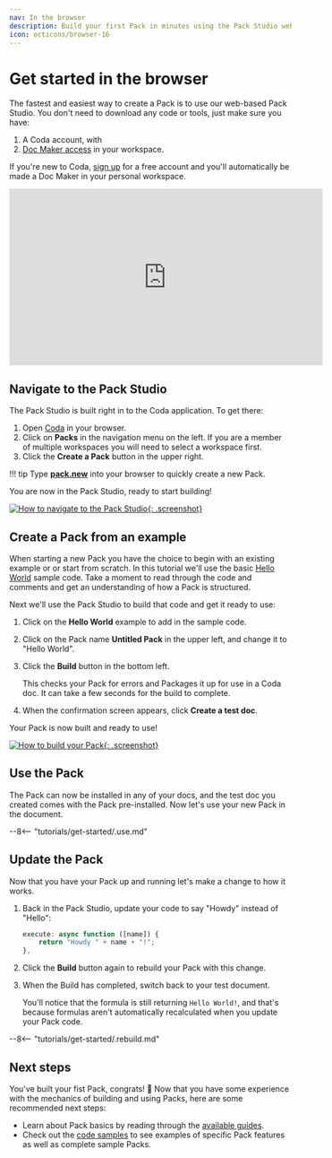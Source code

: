 ```yaml
---
nav: In the browser
description: Build your first Pack in minutes using the Pack Studio web editor.
icon: octicons/browser-16
---
```


# Get started in the browser

The fastest and easiest way to create a Pack is to use our web-based Pack Studio. You don't need to download any code or tools, just make sure you have:

1. A Coda account, with
2. [Doc Maker access][hc_doc_maker] in your workspace.

If you're new to Coda, [sign up][coda_sign_up] for a free account and you'll automatically be made a Doc Maker in your personal workspace.

<iframe width="560" height="315" src="https://www.youtube.com/embed/nZVb8w77yqY" title="YouTube video player: Get started in the browser" frameborder="0" allow="accelerometer; autoplay; clipboard-write; encrypted-media; gyroscope; picture-in-picture" allowfullscreen></iframe>


## Navigate to the Pack Studio

The Pack Studio is built right in to the Coda application. To get there:

1. Open [Coda][coda_home] in your browser.
1. Click on **Packs** in the navigation menu on the left. If you are a member of multiple workspaces you will need to select a workspace first.
1. Click the **Create a Pack** button in the upper right.

!!! tip
    Type **[pack.new](https://pack.new)** into your browser to quickly create a new Pack.

You are now in the Pack Studio, ready to start building!

[![How to navigate to the Pack Studio][web_ide_navigate]{: .screenshot}][web_ide_navigate]


## Create a Pack from an example

When starting a new Pack you have the choice to begin with an existing example or or start from scratch. In this tutorial we'll use the basic [Hello World][samples_hello_world] sample code. Take a moment to read through the code and comments and get an understanding of how a Pack is structured.

Next we'll use the Pack Studio to build that code and get it ready to use:

1. Click on the **Hello World** example to add in the sample code.

1. Click on the Pack name **Untitled Pack** in the upper left, and change it to "Hello World".

1. Click the **Build** button in the bottom left.

    This checks your Pack for errors and Packages it up for use in a Coda doc. It can take a few seconds for the build to complete.

1. When the confirmation screen appears, click **Create a test doc**.

Your Pack is now built and ready to use!

[![How to build your Pack][web_ide_build]{: .screenshot}][web_ide_build]


## Use the Pack

The Pack can now be installed in any of your docs, and the test doc you created comes with the Pack pre-installed. Now let's use your new Pack in the document.

--8<-- "tutorials/get-started/.use.md"


## Update the Pack

Now that you have your Pack up and running let's make a change to how it works.

1. Back in the Pack Studio, update your code to say "Howdy" instead of "Hello":

    ```ts hl_lines="2"
    execute: async function ([name]) {
        return "Howdy " + name + "!";
    },
    ```

1. Click the **Build** button again to rebuild your Pack with this change.
1. When the Build has completed, switch back to your test document.

    You'll notice that the formula is still returning `Hello World!`, and that's because formulas aren't automatically recalculated when you update your Pack code.

--8<-- "tutorials/get-started/.rebuild.md"


## Next steps

You've built your fist Pack, congrats! 🎉 Now that you have some experience with the mechanics of building and using Packs, here are some recommended next steps:

- Learn about Pack basics by reading through the [available guides][guides].
- Check out the [code samples][samples] to see examples of specific Pack features as well as complete sample Packs.


[coda_sign_up]: https://coda.io/signup
[hc_doc_maker]: https://help.coda.io/en/articles/3388781-members-and-roles
[coda_home]: https://coda.io/docs
[web_ide_navigate]: ../../images/web_ide_navigate.gif
[web_ide_build]: ../../images/web_ide_build.gif
[samples_hello_world]: ../../samples/full/hello-world.md
[rebuild]: ../../images/web_ide_rebuild.gif
[samples]: ../../samples/topic/formula.md
[guides]: ../../guides/blocks/formulas.md
